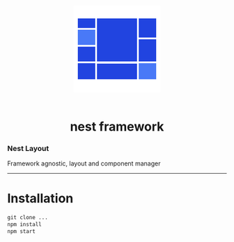 <div align="center">
  <img width="200" height="200" vspace="20"
    src="project-logo.png">
  <h1>nest framework</h1>
</div>

### Nest Layout
Framework agnostic, layout and component manager

---

# Installation  
  
```
git clone ...
npm install
npm start
```

